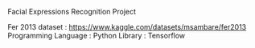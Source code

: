 Facial Expressions Recognition Project

Fer 2013 dataset : https://www.kaggle.com/datasets/msambare/fer2013
Programming Language : Python
Library : Tensorflow
